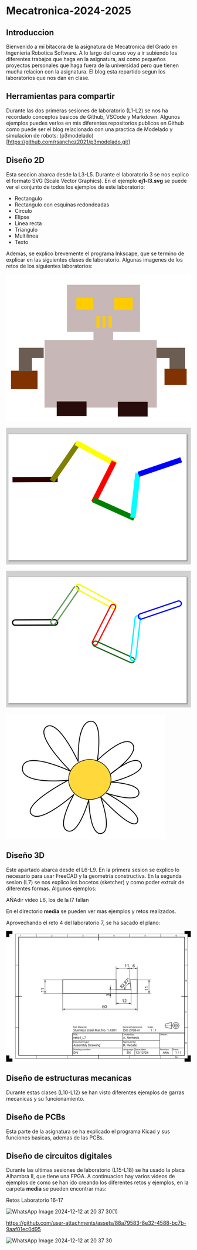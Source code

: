 # Mecatronica-2024-2025

## Introduccion

Bienvenido a mi bitacora de la asignatura de Mecatronica del Grado en Ingenieria Robotica Software. A lo largo del curso voy a ir subiendo los diferentes trabajos que haga en la asignatura, asi como pequeños proyectos personales que haga fuera de la universidad pero que tienen mucha relacion con la asignatura. El blog esta repartido segun los laboratorios que nos dan en clase.

## Herramientas para compartir

Durante las dos primeras sesiones de laboratorio (L1-L2) se nos ha recordado conceptos basicos de Github, VSCode y Markdown. Algunos ejemplos puedes verlos en mis diferentes repositorios publicos en Github como puede ser el blog relacionado con una practica de Modelado y simulacion de robots: (p3modelado)[https://github.com/rsanchez2021/p3modelado.git]

## Diseño 2D

Esta seccion abarca desde la L3-L5. Durante el laboratorio 3 se nos explico el formato SVG (Scale Vector Graphics). En el ejemplo **ej1-l3.svg** se puede ver el conjunto de todos los ejemplos de este laboratorio: 
- Rectangulo
- Rectangulo con esquinas redondeadas
- Circulo
- Elipse
- Linea recta
- Triangulo
- Multilinea
- Texto

Ademas, se explico brevemente el programa Inkscape, que se termino de explicar en las siguientes clases de laboratorio. Algunas imagenes de los retos de los siguientes laboratorios:

![alt text](media/mec_l7-1.jpeg)

![alt text](media/mec_l7_2.jpeg)

![alt text](media/mec_l7_3.jpeg)

![alt text](media/mec_l7_4.jpeg)

## Diseño 3D

Este apartado abarca desde el L6-L9. En la primera sesion se explico lo necesario para usar FreeCAD y la geometria constructiva. En la segunda sesion (L7) se nos explico los bocetos (sketcher) y como poder extruir de diferentes formas. Algunos ejemplos:

AÑAdir video L6, los de la l7 fallan


En el directorio **media** se pueden ver mas ejemplos y retos realizados. 

Aprovechando el reto 4 del laboratorio 7, se ha sacado el plano:


![alt text](media/reto4-l7.svg)


## Diseño de estructuras mecanicas

Durante estas clases (L10-L12) se han visto diferentes ejemplos de garras mecanicas y su funcionamiento.

## Diseño de PCBs

Esta parte de la asignatura se ha explicado el programa Kicad y sus funciones basicas, ademas de las PCBs.

## Diseño de circuitos digitales

Durante las ultimas sesiones de laboratorio (L15-L18) se ha usado la placa Alhambra II, que tiene una FPGA. A continuacion hay varios videos de ejemplos de como se han ido creando los diferentes retos y ejemplos, en la carpeta **media** se pueden encontrar mas:

Retos Laboratorio 16-17

![WhatsApp Image 2024-12-12 at 20 37 30(1)](https://github.com/user-attachments/assets/6f0ddb62-7d27-4add-913b-09ab2e37cef9)


https://github.com/user-attachments/assets/88a79583-8e32-4588-bc7b-9aaf01ec0d95


![WhatsApp Image 2024-12-12 at 20 37 30](https://github.com/user-attachments/assets/912a8c9b-046f-450b-b5a8-639f7709b8fb)
